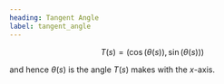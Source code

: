 ```yaml
---
heading: Tangent Angle
label: tangent_angle
---
```


$$
T(s) = \big(\cos(\theta(s)), \sin(\theta(s))\big)
$$

and hence $\theta(s)$ is the angle $T(s)$ makes with the $x$-axis.
